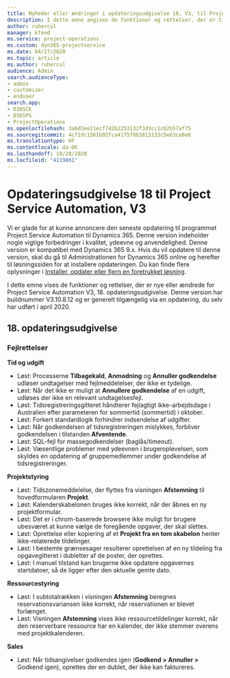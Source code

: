 ```yaml
---
title: Nyheder eller ændringer i opdateringsudgivelse 18, V3, til Project Service Automation
description: I dette emne angives de funktioner og rettelser, der er tilgængelige til Project Service Automation, opdateringsudgivelse 18, V3.
author: ruhercul
manager: kfend
ms.service: project-operations
ms.custom: dyn365-projectservice
ms.date: 04/27/2020
ms.topic: article
ms.author: ruhercul
audience: Admin
search.audienceType:
- admin
- customizer
- enduser
search.app:
- D365CE
- D365PS
- ProjectOperations
ms.openlocfilehash: 3a6d3ee21ecf742b2253132f3d3cc1cb2b57af75
ms.sourcegitcommit: 4cf1dc1561b92fca4175f0b3813133c5e63ce8e6
ms.translationtype: HT
ms.contentlocale: da-DK
ms.lasthandoff: 10/28/2020
ms.locfileid: "4119861"
---
```

# <a name="project-service-automation-update-release-18-v3"></a>Opdateringsudgivelse 18 til Project Service Automation, V3

Vi er glade for at kunne annoncere den seneste opdatering til programmet Project Service Automation til Dynamics 365. Denne version indeholder nogle vigtige forbedringer i kvalitet, ydeevne og anvendelighed. Denne version er kompatibel med Dynamics 365 9.x. Hvis du vil opdatere til denne version, skal du gå til Administrationen for Dynamics 365 online og herefter til løsningssiden for at installere opdateringen. Du kan finde flere oplysninger i [Installer, opdater eller fjern en foretrukket løsning](https://docs.microsoft.com/power-platform/admin/install-remove-preferred-solution).

I dette emne vises de funktioner og rettelser, der er nye eller ændrede for Project Service Automation V3, 18. opdateringsudgivelse. Denne version har buildnummer V3.10.8.12 og er generelt tilgængelig via en opdatering, du selv har udført i april 2020.

## <a name="update-release-18"></a>18. opdateringsudgivelse

### <a name="bug-fixes"></a>Fejlrettelser

**Tid og udgift**

- Løst: Processerne **Tilbagekald**, **Anmodning** og **Annuller godkendelse** udløser undtagelser med fejlmeddelelser, der ikke er tydelige.
- Løst: Når det ikke er muligt at **Annullere godkendelse** af en udgift, udløses der ikke en relevant undtagelsesfejl.
- Løst: Tidsregistreringsgitteret håndterer fejlagtigt ikke-arbejdsdage i Australien efter parameteren for sommertid (sommertid) i oktober.
- Løst: Forkert standardlogik forhindrer indsendelse af udgifter.
- Løst: Når godkendelsen af tidsregistreringen mislykkes, forbliver godkendelsen i tilstanden **Afventende**.
- Løst: SQL-fejl for massegodkendelser (baglås/timeout).
- Løst: Væsentlige problemer med ydeevnen i brugeroplevelsen, som skyldes en opdatering af gruppemedlemmer under godkendelse af tidsregistreringer.

**Projektstyring**

- Løst: Tidszonemeddelelse, der flyttes fra visningen **Afstemning** til hovedformularen **Projekt**.
- Løst: Kalenderskabelonen bruges ikke korrekt, når der åbnes en ny projektformular.
- Løst: Det er i chrom-baserede browsere ikke muligt for brugere ubesværet at kunne vælge de foregående opgaver, der skal slettes.
- Løst: Oprettelse eller kopiering af et **Projekt fra en tom skabelon** henter ikke-relaterede tildelinger.
- Løst: I bestemte grænsesager resulterer oprettelsen af en ny tildeling fra opgavegitteret i dubletter af de poster, der oprettes.
- Løst: I manuel tilstand kan brugerne ikke opdatere opgavernes startdatoer, så de ligger efter den aktuelle gemte dato.

**Ressourcestyring**

- Løst: I subtotalrækken i visningen **Afstemning** beregnes reservationsvariansen ikke korrekt, når reservationen er blevet forlænget.
- Løst: Visningen **Afstemning** vises ikke ressourcetildelinger korrekt, når den reserverbare ressource har en kalender, der ikke stemmer overens med projektkalenderen.

**Sales**

- Løst: Når tidsangivelser godkendes igen (**Godkend > Annuller >** Godkend igen), oprettes der en dublet, der ikke kan faktureres.
